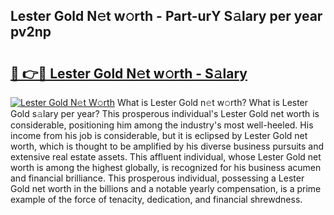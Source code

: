 ## Lester Gold N𝚎t w𝚘rth - Part-urY S𝚊lary per year pv2np

# <h2><a href="http://gc2db54.nevu.top/?p=Lester+Gold">🔗 👉🔴 Lester Gold N𝚎t w𝚘rth - S𝚊lary</a></h2>

[![Lester Gold N𝚎t W𝚘rth](https://i.imgur.com/Oavwk0R.jpeg)](http://gc2db54.nevu.top/?p=Lester+Gold)
What is Lester Gold n𝚎t w𝚘rth? What is Lester Gold s𝚊lary per year?
This prosperous individual's Lester Gold net worth is considerable, positioning him among the industry's most well-heeled. His income from his job is considerable, but it is eclipsed by Lester Gold net worth, which is thought to be amplified by his diverse business pursuits and extensive real estate assets. This affluent individual, whose Lester Gold net worth is among the highest globally, is recognized for his business acumen and financial brilliance. This prosperous individual, possessing a Lester Gold net worth in the billions and a notable yearly compensation, is a prime example of the force of tenacity, dedication, and financial shrewdness.
